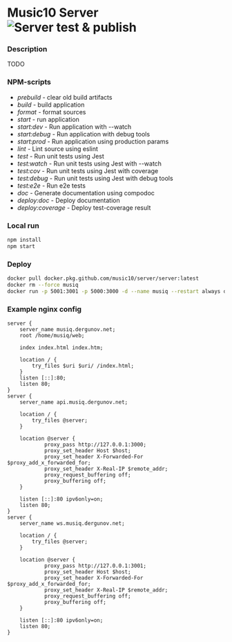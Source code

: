 # Music10 Server ![Server test & publish](https://github.com/music10/server/workflows/Server%20test%20&%20publish/badge.svg)

### Description

TODO

### NPM-scripts

- _prebuild_ - clear old build artifacts
- _build_ - build application
- _format_ - format sources
- _start_ - run application
- _start:dev_ - Run application with --watch
- _start:debug_ - Run application with debug tools
- _start:prod_ - Run application using production params
- _lint_ - Lint source using eslint
- _test_ - Run unit tests using Jest
- _test:watch_ - Run unit tests using Jest with --watch
- _test:cov_ - Run unit tests using Jest with coverage
- _test:debug_ - Run unit tests using Jest with debug tools
- _test:e2e_ - Run e2e tests
- _doc_ - Generate documentation using compodoc
- _deploy:doc_ - Deploy documentation
- _deploy:coverage_ - Deploy test-coverage result

### Local run

```bash
npm install
npm start
```

### Deploy

```bash
docker pull docker.pkg.github.com/music10/server/server:latest
docker rm --force musiq
docker run -p 5001:3001 -p 5000:3000 -d --name musiq --restart always docker.pkg.github.com/music10/server/server:latest
```

### Example nginx config

```nginx
server {
    server_name musiq.dergunov.net;
    root /home/musiq/web;

    index index.html index.htm;

    location / {
        try_files $uri $uri/ /index.html;
    }
    listen [::]:80;
    listen 80;
}
server {
    server_name api.musiq.dergunov.net;

    location / {
        try_files @server;
    }

    location @server {
            proxy_pass http://127.0.0.1:3000;
            proxy_set_header Host $host;
            proxy_set_header X-Forwarded-For $proxy_add_x_forwarded_for;
            proxy_set_header X-Real-IP $remote_addr;
            proxy_request_buffering off;
            proxy_buffering off;
    }

    listen [::]:80 ipv6only=on;
    listen 80;
}
server {
    server_name ws.musiq.dergunov.net;

    location / {
        try_files @server;
    }

    location @server {
            proxy_pass http://127.0.0.1:3001;
            proxy_set_header Host $host;
            proxy_set_header X-Forwarded-For $proxy_add_x_forwarded_for;
            proxy_set_header X-Real-IP $remote_addr;
            proxy_request_buffering off;
            proxy_buffering off;
    }

    listen [::]:80 ipv6only=on;
    listen 80;
}
```
